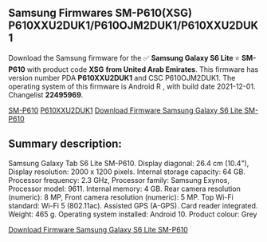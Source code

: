 <h2>Samsung Firmwares SM-P610(XSG) P610XXU2DUK1/P610OJM2DUK1/P610XXU2DUK1</h2>
Download the Samsung firmware for the ✅ <strong>Samsung Galaxy S6 Lite </strong> ⭐ <strong>SM-P610</strong> with product code <strong>XSG</strong> <strong> from United Arab Emirates</strong>. This firmware has version number PDA <strong>P610XXU2DUK1</strong> and CSC P610OJM2DUK1. The operating system of this firmware is Android R , with build date 2021-12-01. Changelist <strong>22495969</strong>.


[SM-P610](https://samfirm.shop/samsung/model/SM-P610)
[P610XXU2DUK1](https://samfirm.shop/samsung/pda/P610XXU2DUK1)
[Download Firmware Samsung Galaxy S6 Lite SM-P610](https://samfirm.shop/samsung/firmware/479484)
<h2>Summary description:</h2>
<p>Samsung Galaxy Tab S6 Lite SM-P610. Display diagonal: 26.4 cm (10.4"), Display resolution: 2000 x 1200 pixels. Internal storage capacity: 64 GB. Processor frequency: 2.3 GHz, Processor family: Samsung Exynos, Processor model: 9611. Internal memory: 4 GB. Rear camera resolution (numeric): 8 MP, Front camera resolution (numeric): 5 MP. Top Wi-Fi standard: Wi-Fi 5 (802.11ac). Assisted GPS (A-GPS). Card reader integrated. Weight: 465 g. Operating system installed: Android 10. Product colour: Grey</p>


[Download Firmware Samsung Galaxy S6 Lite SM-P610](https://samfirm.shop/samsung/firmware/479484)
